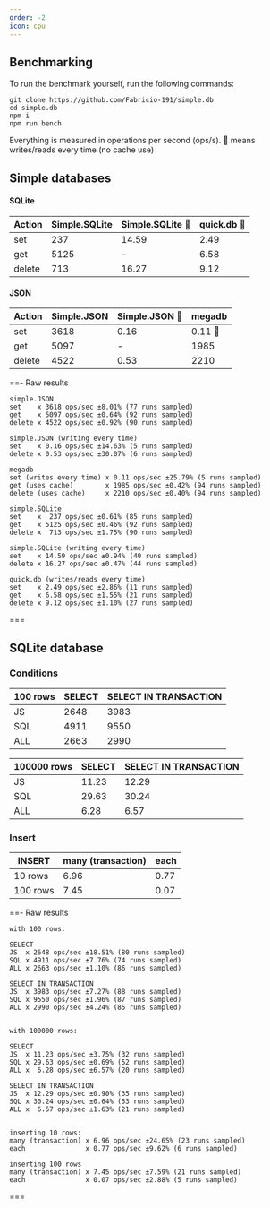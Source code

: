 ```yaml
---
order: -2
icon: cpu
---
```


## Benchmarking

To run the benchmark yourself, run the following commands:

```
git clone https://github.com/Fabricio-191/simple.db
cd simple.db
npm i
npm run bench
```

Everything is measured in operations per second (ops/s). 🔸 means writes/reads every time (no cache use)

## Simple databases

#### SQLite

Action | Simple.SQLite | Simple.SQLite 🔸  | quick.db 🔸  
-------|---------------|-------------------|------------
set    | 237           | 14.59             | 2.49
get    | 5125          | -                 | 6.58 
delete | 713           | 16.27             | 9.12

#### JSON

Action | Simple.JSON | Simple.JSON 🔸  | megadb
-------|-------------|-----------------|--------
set    |     3618    |  0.16           |  0.11 🔸   
get    |     5097    | -               |  1985
delete |     4522    |  0.53           |  2210

<!--
```mermaid
gantt
	title SQLite
    dateFormat x
    axisFormat %s

    section Simple.SQLite
    get    : 0, 5125s
    set    : 0, 237s
    delete : 0, 713s

    section Simple.SQLite 🔸
    get    : 0, 14.59s
    delete : 0, 16.27s

    section quick.db 🔸
    get    : 0, 2.49s
    set    : 0, 6.58s
    delete : 0, 9.12s
```

```mermaid
gantt
	title JSON
    dateFormat x
    axisFormat %s

    section Simple.JSON
    get    :0, 3618s
    set    :0, 5097s
    delete :0, 4522s

    section Simple.JSON 🔸
    get    :0, 0.16s
    delete :0, 0.53s

    section megadb
    get 🔸 :0, 0.11s 
    set    :0, 1985s
    delete :0, 2210s
```
-->

==- Raw results
```
simple.JSON
set    x 3618 ops/sec ±8.01% (77 runs sampled)
get    x 5097 ops/sec ±0.64% (92 runs sampled)
delete x 4522 ops/sec ±0.92% (90 runs sampled)

simple.JSON (writing every time)
set    x 0.16 ops/sec ±14.63% (5 runs sampled)
delete x 0.53 ops/sec ±30.07% (6 runs sampled)

megadb
set (writes every time) x 0.11 ops/sec ±25.79% (5 runs sampled)
get (uses cache)        x 1985 ops/sec ±0.42% (94 runs sampled)
delete (uses cache)     x 2210 ops/sec ±0.40% (94 runs sampled)

simple.SQLite
set    x  237 ops/sec ±0.61% (85 runs sampled)
get    x 5125 ops/sec ±0.46% (92 runs sampled)
delete x  713 ops/sec ±1.75% (90 runs sampled)

simple.SQLite (writing every time)
set    x 14.59 ops/sec ±0.94% (40 runs sampled)
delete x 16.27 ops/sec ±0.47% (44 runs sampled)

quick.db (writes/reads every time)
set    x 2.49 ops/sec ±2.86% (11 runs sampled)
get    x 6.58 ops/sec ±1.55% (21 runs sampled)
delete x 9.12 ops/sec ±1.10% (27 runs sampled)
```
===

## SQLite database

### Conditions

100 rows    | SELECT             | SELECT IN TRANSACTION |
------------|--------------------|-----------------------|
JS          | 2648               | 3983                  |
SQL         | 4911               | 9550                  |
ALL         | 2663               | 2990                  |

100000 rows | SELECT             | SELECT IN TRANSACTION |
------------|--------------------|-----------------------|
JS          | 11.23              | 12.29                 | 
SQL         | 29.63              | 30.24                 |
ALL         | 6.28               | 6.57                  |

### Insert

INSERT      | many (transaction) | each                  |
------------|--------------------|-----------------------|
10 rows     | 6.96               | 0.77                  |
100 rows    | 7.45               | 0.07                  |

<!--
```mermaid
gantt
	title 100 rows
    dateFormat x
    axisFormat %s

    section SELECT
    JS    :0, 2648s
    SQL   :0, 4911s
    ALL   :0, 2663s

    section SELECT IN TRANSACTION
    JS    :0, 3983s
    SQL   :0, 9550s
    ALL   :0, 2990s
```

```mermaid
%%{init: {
	'logLevel': 'debug',
	'gantt': { 'barHeight':25 } 
} }%%
gantt
	title 100000 rows
    dateFormat X
    axisFormat %s

    section SELECT
    JS    :0.0, 11.23
    SQL   :0.0, 29.63
    ALL   :0.0, 6.28

    section SELECT IN TRANSACTION
    JS    :0.0, 12.29
    SQL   :0.0, 30.24
    ALL   :0.0, 6.57
```
-->

==- Raw results
```
with 100 rows:

SELECT
JS  x 2648 ops/sec ±18.51% (80 runs sampled)
SQL x 4911 ops/sec ±7.76% (74 runs sampled)
ALL x 2663 ops/sec ±1.10% (86 runs sampled)

SELECT IN TRANSACTION
JS  x 3983 ops/sec ±7.27% (88 runs sampled)
SQL x 9550 ops/sec ±1.96% (87 runs sampled)
ALL x 2990 ops/sec ±4.24% (85 runs sampled)


with 100000 rows:

SELECT
JS  x 11.23 ops/sec ±3.75% (32 runs sampled)
SQL x 29.63 ops/sec ±0.69% (52 runs sampled)
ALL x  6.28 ops/sec ±6.57% (20 runs sampled)

SELECT IN TRANSACTION
JS  x 12.29 ops/sec ±0.90% (35 runs sampled)
SQL x 30.24 ops/sec ±0.64% (53 runs sampled)
ALL x  6.57 ops/sec ±1.63% (21 runs sampled)


inserting 10 rows:
many (transaction) x 6.96 ops/sec ±24.65% (23 runs sampled)
each               x 0.77 ops/sec ±9.62% (6 runs sampled)

inserting 100 rows
many (transaction) x 7.45 ops/sec ±7.59% (21 runs sampled)
each               x 0.07 ops/sec ±2.88% (5 runs sampled)
```
===
